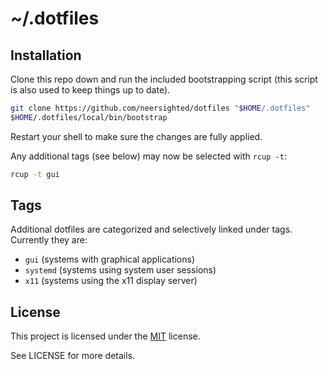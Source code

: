 # ~/.dotfiles

## Installation

Clone this repo down and run the included bootstrapping script (this script is
also used to keep things up to date).

```sh
git clone https://github.com/neersighted/dotfiles "$HOME/.dotfiles"
$HOME/.dotfiles/local/bin/bootstrap
```

Restart your shell to make sure the changes are fully applied.

Any additional tags (see below) may now be selected with `rcup -t`:

```sh
rcup -t gui
```

## Tags

Additional dotfiles are categorized and selectively linked under tags.
Currently they are:

* `gui` (systems with graphical applications)
* `systemd` (systems using system user sessions)
* `x11` (systems using the x11 display server)

## License

This project is licensed under the
[MIT](https://en.wikipedia.org/wiki/MIT_License) license.

See LICENSE for more details.
